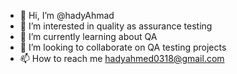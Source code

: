 - 👋 Hi, I’m @hadyAhmad
- 👀 I’m interested in quality as assurance testing
- 🌱 I’m currently learning about QA 
- 💞️ I’m looking to collaborate on QA testing projects 
- 📫 How to reach me hadyahmed0318@gmail.com

<!---
hadyAhmad/hadyAhmad is a ✨ special ✨ repository because its `README.md` (this file) appears on your GitHub profile.
You can click the Preview link to take a look at your changes.
--->

